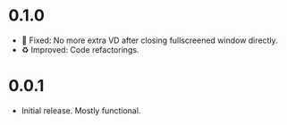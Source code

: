 # 0.1.0
- :bug: Fixed: No more extra VD after closing fullscreened window directly.
- :recycle: Improved: Code refactorings.

# 0.0.1
- Initial release. Mostly functional.
